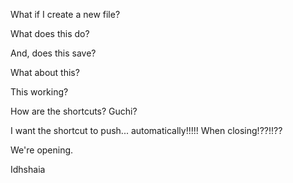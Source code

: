 What if I create a new file?

What does this do?

And, does this save?

What about this?

This working?

How are the shortcuts? Guchi?

I want the shortcut to push... automatically!!!!! When closing!??!!??

We're opening.

Idhshaia